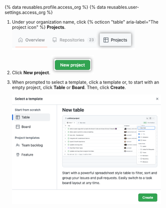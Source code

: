 {% data reusables.profile.access_org %}
{% data reusables.user-settings.access_org %}
1. Under your organization name, click {% octicon "table" aria-label="The project icon" %} **Projects**.
  ![Screenshot showing the 'Projects' tab](/assets/images/help/projects-v2/tab-projects.png)
1. Click **New project**.
   ![Screenshot showing New project button](/assets/images/help/projects-v2/new-project-button.png)
1. When prompted to select a template, click a template or, to start with an empty project, click **Table** or **Board**. Then, click **Create**.

   ![Screenshot showing template selection modal](/assets/images/help/issues/projects-select-template.png)
